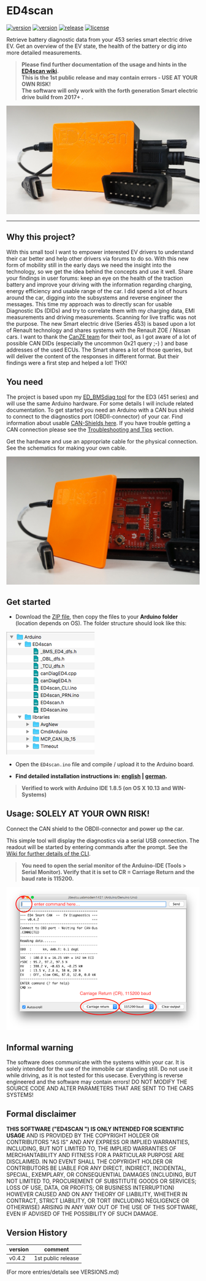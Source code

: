 # ED4scan

[![version](https://img.shields.io/badge/version-v0.4.2-blue.svg)](https://github.com/MyLab-odyssey/ED4scan/archive/master.zip)
[![version](https://img.shields.io/badge/issues-none-brightgreen.svg)](https://github.com/MyLab-odyssey/ED4scan/issues)
[![release](https://img.shields.io/badge/release-v0.4.2-brightgreen.svg)](https://github.com/MyLab-odyssey/ED4scan/releases)
[![license](https://img.shields.io/badge/license-MIT-blue.svg)](https://github.com/MyLab-odyssey/ED4scan/blob/master/LICENSE.txt)

Retrieve battery diagnostic data from your 453 series smart electric drive EV. Get an overview of the EV state, the health of the battery or dig into more detailed measurements.  

>**Please find further documentation of the usage and hints in the [ED4scan wiki](https://github.com/MyLab-odyssey/ED4scan/wiki).**  
**This is the 1st public release and may contain errors - USE AT YOUR OWN RISK!**  
**The software will only work with the forth generation Smart electric drive build from 2017+ .**

<p align="center">
<img  src="pictures/ED4scan_view_1.jpg" width="720"/>
<p/>

---
## Why this project?
With this small tool I want to empower interested EV drivers to understand their car better and help other drivers via forums to do so. With this new form of mobility still in the early days we need the insight into the technology, so we get the idea behind the concepts and use it well. Share your findings in user forums: keep an eye on the health of the traction battery and improve your driving with the information regarding charging, energy efficiency and usable range of the car.
I did spend a lot of hours around the car, digging into the subsystems and reverse engineer the messages. This time my approach was to directly scan for usable Diagnostic IDs (DIDs) and try to correlate them with my charging data, EMI measurements and driving measurements. Scanning for live traffic was not the purpose. The new Smart electric drive (Series 453) is based upon a lot of Renault technology and shares systems with the Renault ZOE / Nissan cars. I want to thank the [CanZE team](https://github.com/fesch/CanZE) for their tool, as I got aware of a lot of possible CAN DIDs (especially the uncommon 0x21 query ;-) ) and base addresses of the used ECUs. The Smart shares a lot of those queries, but will deliver the content of the responses in different format. But their findings were a first step and helped a lot! THX!

## You need
The project is based upon my [ED_BMSdiag tool](https://github.com/MyLab-odyssey/ED_BMSdiag) for the ED3 (451 series) and will use the same Arduino hardware. For some details I will include related documentation.
To get started you need an Arduino with a CAN bus shield to connect to the diagnostics port (OBDII-connector) of your car. Find information about usable [CAN-Shields here](https://github.com/MyLab-odyssey/ED_BMSdiag/wiki/CAN-Bus-Basics). If you have trouble getting a CAN connection please see the [Troubleshooting and Tips](https://github.com/MyLab-odyssey/ED_BMSdiag/wiki/Troubleshooting-and-Tips) section.

Get the hardware and use an appropriate cable for the physical connection. See the schematics for making your own cable.

<p align="center">
<img  src="pictures/ED4scan_view_2.jpg" width="720"/>
<p/>

## Get started
* Download the [ZIP file](https://github.com/MyLab-odyssey/ED4scan/archive/master.zip), then copy the files to your **Arduino folder** (location depends on OS). The folder structure should look like this:
<p align="left">
<img  src="pictures/ED4scan_folder_structure.png" /><p/>

* Open the `ED4scan.ino` file and compile / upload it to the Arduino board.  

* **Find detailed installation instructions in: [english](https://github.com/MyLab-odyssey/ED4scan/wiki/Installation) | [german](https://github.com/MyLab-odyssey/ED4scan/wiki/Installation_DE).**

> **Verified to work with Arduino IDE 1.8.5 (on OS X 10.13 and WIN-Systems)**

## Usage: SOLELY AT YOUR OWN RISK!
Connect the CAN shield to the OBDII-connector and power up the car.

This simple tool will display the diagnostics via a serial USB connection. The readout will be started by entering commands after the prompt. See the [Wiki for further details of the CLI](https://github.com/MyLab-odyssey/ED4scan/wiki/Command-Line-Interface).


>**You need to open the serial monitor of the Arduino-IDE (Tools > Serial Monitor).  Verify that it is set to CR = Carriage Return and the baud rate is 115200.**

<p align="center">
<img  src="pictures/ED4scan_Arduino_IDE_serial_monitor.png" />
<p/>

## Informal warning
The software does communicate with the systems within your car. It is solely intended for the use of the immobile car standing still. Do not use it while driving, as it is not tested for this usecase. Everything is reverse engineered and the software may contain errors! DO NOT MODIFY THE SOURCE CODE AND ALTER PARAMETERS THAT ARE SENT TO THE CARS SYSTEMS!

## Formal disclaimer
**THIS SOFTWARE ("ED4SCAN ") IS ONLY INTENDED FOR SCIENTIFIC USAGE**
AND IS PROVIDED BY THE COPYRIGHT HOLDER OR CONTRIBUTORS "AS IS" AND
ANY EXPRESS OR IMPLIED WARRANTIES, INCLUDING, BUT NOT LIMITED TO, THE IMPLIED
WARRANTIES OF MERCHANTABILITY AND FITNESS FOR A PARTICULAR PURPOSE ARE
DISCLAIMED. IN NO EVENT SHALL THE COPYRIGHT HOLDER OR CONTRIBUTORS BE LIABLE FOR
ANY DIRECT, INDIRECT, INCIDENTAL, SPECIAL, EXEMPLARY, OR CONSEQUENTIAL DAMAGES
(INCLUDING, BUT NOT LIMITED TO, PROCUREMENT OF SUBSTITUTE GOODS OR SERVICES;
LOSS OF USE, DATA, OR PROFITS; OR BUSINESS INTERRUPTION) HOWEVER CAUSED AND ON
ANY THEORY OF LIABILITY, WHETHER IN CONTRACT, STRICT LIABILITY, OR TORT
(INCLUDING NEGLIGENCE OR OTHERWISE) ARISING IN ANY WAY OUT OF THE USE OF THIS
SOFTWARE, EVEN IF ADVISED OF THE POSSIBILITY OF SUCH DAMAGE.

## Version History
|version  | comment|
|-------- | --------|
|v0.4.2   | 1st public release|

(For more entries/details see VERSIONS.md)
